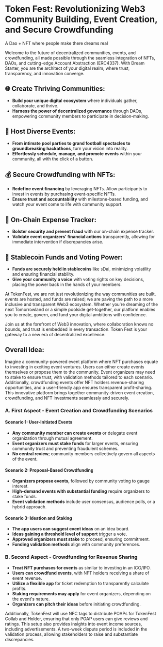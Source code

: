 # Token Fest: Revolutionizing Web3 Community Building, Event Creation, and Secure Crowdfunding

A Dao + NFT  where people make there dreams real

Welcome to the future of decentralized communities, events, and crowdfunding, all made possible through the seamless integration of NFTs, DAOs, and cutting-edge Account Abstraction (ERC4337). With Dream Starter, you are the architect of your digital realm, where trust, transparency, and innovation converge.

## 🌐 Create Thriving Communities:
- **Build your unique digital ecosystem** where individuals gather, collaborate, and thrive.
- **Harness the power of decentralized governance** through DAOs, empowering community members to participate in decision-making.

## 📅 Host Diverse Events:
- **From intimate pool parties to grand football spectacles to groundbreaking hackathons**, turn your vision into reality.
- **Effortlessly schedule, manage, and promote events** within your community, all with the click of a button.

## 💰 Secure Crowdfunding with NFTs:
- **Redefine event financing** by leveraging NFTs. Allow participants to invest in events by purchasing event-specific NFTs.
- **Ensure trust and accountability** with milestone-based funding, and watch your event come to life with community support.

## 💼 On-Chain Expense Tracker:
- **Bolster security and prevent fraud** with our on-chain expense tracker.
- **Validate event organizers' financial actions** transparently, allowing for immediate intervention if discrepancies arise.

## 💱 Stablecoin Funds and Voting Power:
- **Funds are securely held in stablecoins** like sDai, minimizing volatility and ensuring financial stability.
- **Give your community a voice** with voting rights on key decisions, placing the power back in the hands of your members.

At TokenFest, we are not just revolutionizing the way communities are built, events are hosted, and funds are raised; we are paving the path to a more inclusive and transparent Web3 ecosystem. Whether you're dreaming of the next Tomorrowland or a simple poolside get-together, our platform enables you to create, govern, and fund your digital ambitions with confidence.

Join us at the forefront of Web3 innovation, where collaboration knows no bounds, and trust is embedded in every transaction. Token Fest is your gateway to a new era of decentralized excellence.

## Overall Idea:
Imagine a community-powered event platform where NFT purchases equate to investing in exciting event ventures. Users can either create events themselves or propose them to the community. Event organizers may need to stake to ensure trust, with validation methods tailored to each scenario. Additionally, crowdfunding events offer NFT holders revenue-sharing opportunities, and a user-friendly app ensures transparent profit-sharing. This innovative platform brings together community-driven event creation, crowdfunding, and NFT investments seamlessly and securely.

### A. First Aspect - Event Creation and Crowdfunding Scenarios

#### Scenario 1: User-Initiated Events
- **Any community member can create events** or delegate event organization through mutual agreement.
- **Event organizers must stake funds** for larger events, ensuring community trust and preventing fraudulent schemes.
- **No central review**; community members collectively govern all aspects of the event.

#### Scenario 2: Proposal-Based Crowdfunding
- **Organizers propose events**, followed by community voting to gauge interest.
- **High-demand events with substantial funding** require organizers to stake funds.
- **Event validation methods** include user consensus, audience polls, or a hybrid approach.

#### Scenario 3: Ideation and Staking
- **The app users can suggest event ideas** on an idea board.
- **Ideas gaining a threshold level of support** trigger a vote.
- **Approved organizers must stake** to proceed, ensuring commitment.
- **Funding validation methods** align with community preferences.

### B. Second Aspect - Crowdfunding for Revenue Sharing
- **Treat NFT purchases for events** as similar to investing in an ICO/IPO.
- **Users can crowdfund events**, with NFT holders receiving a share of event revenue.
- **Utilize a flexible app** for ticket redemption to transparently calculate profits.
- **Staking requirements may apply** for event organizers, depending on the event's nature.
- **Organizers can pitch their ideas** before initiating crowdfunding.

Additionally, TokenFest will use NFC tags to distribute POAPs for TokenFest Collab and Holder, ensuring that only POAP users can give reviews and ratings. This setup also provides insights into event income sources, including advertisements. A two-week dispute period is included in the validation process, allowing stakeholders to raise and substantiate discrepancies.
